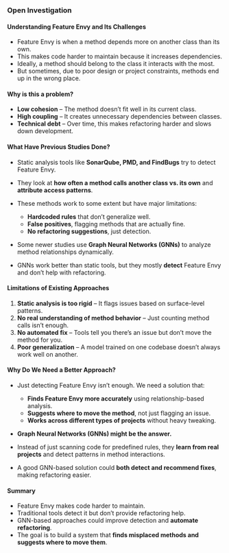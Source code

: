 ### Open Investigation  

#### Understanding Feature Envy and Its Challenges  
- Feature Envy is when a method depends more on another class than its own.  
- This makes code harder to maintain because it increases dependencies.  
- Ideally, a method should belong to the class it interacts with the most.  
- But sometimes, due to poor design or project constraints, methods end up in the wrong place.  

#### Why is this a problem?  
- **Low cohesion** – The method doesn’t fit well in its current class.  
- **High coupling** – It creates unnecessary dependencies between classes.  
- **Technical debt** – Over time, this makes refactoring harder and slows down development.  

#### What Have Previous Studies Done?  
- Static analysis tools like **SonarQube, PMD, and FindBugs** try to detect Feature Envy.  
- They look at **how often a method calls another class vs. its own** and **attribute access patterns**.  
- These methods work to some extent but have major limitations:  
  - **Hardcoded rules** that don’t generalize well.  
  - **False positives**, flagging methods that are actually fine.  
  - **No refactoring suggestions**, just detection.  

- Some newer studies use **Graph Neural Networks (GNNs)** to analyze method relationships dynamically.  
- GNNs work better than static tools, but they mostly **detect** Feature Envy and don’t help with refactoring.  

#### Limitations of Existing Approaches  
1. **Static analysis is too rigid** – It flags issues based on surface-level patterns.  
2. **No real understanding of method behavior** – Just counting method calls isn’t enough.  
3. **No automated fix** – Tools tell you there’s an issue but don’t move the method for you.  
4. **Poor generalization** – A model trained on one codebase doesn’t always work well on another.  

#### Why Do We Need a Better Approach?  
- Just detecting Feature Envy isn’t enough. We need a solution that:  
  - **Finds Feature Envy more accurately** using relationship-based analysis.  
  - **Suggests where to move the method**, not just flagging an issue.  
  - **Works across different types of projects** without heavy tweaking.  

- **Graph Neural Networks (GNNs) might be the answer.**  
- Instead of just scanning code for predefined rules, they **learn from real projects** and detect patterns in method interactions.  
- A good GNN-based solution could **both detect and recommend fixes**, making refactoring easier.  

#### Summary  
- Feature Envy makes code harder to maintain.  
- Traditional tools detect it but don’t provide refactoring help.  
- GNN-based approaches could improve detection and **automate refactoring**.  
- The goal is to build a system that **finds misplaced methods and suggests where to move them**.  
